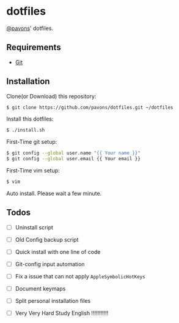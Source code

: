 # dotfiles

[@pavons]' dotfiles.

## Requirements

- [Git]

## Installation

Clone(or Download) this repository:
``` sh
$ git clone https://github.com/pavons/dotfiles.git ~/dotfiles
```

Install this dotfiles:
``` sh
$ ./install.sh
```

First-Time git setup:
``` sh
$ git config --global user.name "{{ Your name }}"
$ git config --global user.email {{ Your email }}
```

First-Time vim setup:
``` sh
$ vim
```
Auto install. Please wait a few minute.


## Todos

- [ ] Uninstall script
- [ ] Old Config backup script
- [ ] Quick install with one line of code
- [ ] Git-config input automation
- [ ] Fix a issue that can not apply `AppleSymbolicHotKeys`
- [ ] Document keymaps
- [ ] Split personal installation files
- [ ] Very Very Hard Study English  !!!!!!!!!!!


[@pavons]: https://github.com/pavons

[Git]: http://git-scm.com
